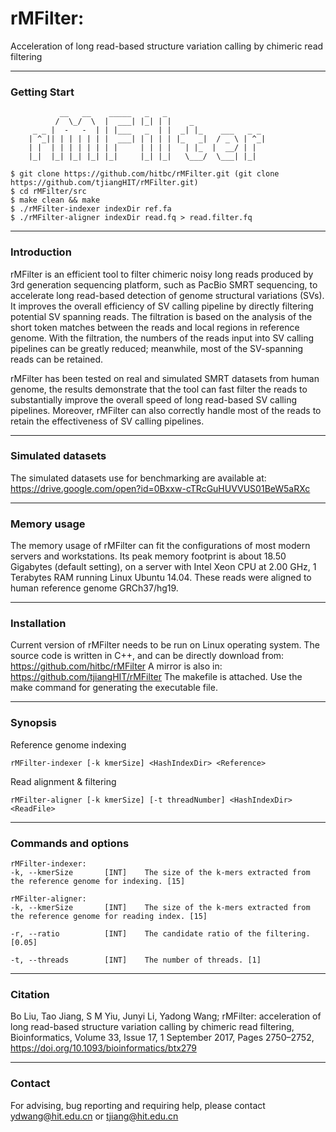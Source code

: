 # rMFilter: 
Acceleration of long read-based structure variation calling by chimeric read filtering

---
### Getting Start
	           __   __    _____   _   _                         
	          /  \_/  \  |  ___| |_| | |    _                   
	     _ _ |  -   -  | | |___   _  | |  _| |_    ___   _ _    
	    | ^_|| | | | | | |  ___| | | | | |_   _|  / _ \ | ^_|   
	    | |  | | | | | | | |     | | | |   | |_  |  __/ | |     
	    |_|  |_| |_| |_| |_|     |_| |_|   \___/  \___| |_|     
	
	$ git clone https://github.com/hitbc/rMFilter.git (git clone https://github.com/tjiangHIT/rMFilter.git)
	$ cd rMFilter/src
	$ make clean && make
	$ ./rMFilter-indexer indexDir ref.fa
	$ ./rMFilter-aligner indexDir read.fq > read.filter.fq
---	
### Introduction
rMFilter is an efficient tool to filter chimeric noisy long reads produced by 3rd generation sequencing platform, such as PacBio SMRT sequencing, to accelerate long read-based detection of genome structural variations (SVs). It improves the overall efficiency of SV calling pipeline by directly filtering potential SV spanning reads. The filtration is based on the analysis of the short token matches between the reads and local regions in reference genome. With the filtration, the numbers of the reads input into SV calling pipelines can be greatly reduced; meanwhile, most of the SV-spanning reads can be retained.

rMFilter has been tested on real and simulated SMRT datasets from human genome, the results demonstrate that the tool can fast filter the reads to substantially improve the overall speed of long read-based SV calling pipelines. Moreover, rMFilter can also correctly handle most of the reads to retain the effectiveness of SV calling pipelines.

---
### Simulated datasets

The simulated datasets use for benchmarking are available at: https://drive.google.com/open?id=0Bxxw-cTRcGuHUVVUS01BeW5aRXc

---
### Memory usage

The memory usage of rMFilter can fit the configurations of most modern servers and workstations.
Its peak memory footprint is about 18.50 Gigabytes (default setting), on a server with Intel Xeon CPU at 2.00 GHz, 1 Terabytes RAM running Linux Ubuntu 14.04. These reads were aligned to human reference genome GRCh37/hg19.

---
### Installation

Current version of rMFilter needs to be run on Linux operating system.
The source code is written in C++, and can be directly download from: https://github.com/hitbc/rMFilter 
A mirror is also in: https://github.com/tjiangHIT/rMFilter
The makefile is attached. Use the make command for generating the executable file.

---
### Synopsis
Reference genome indexing
	
	rMFilter-indexer [-k kmerSize] <HashIndexDir> <Reference>
Read alignment & filtering
	
	rMFilter-aligner [-k kmerSize] [-t threadNumber] <HashIndexDir> <ReadFile>

---
### Commands and options

	rMFilter-indexer:
	-k, --kmerSize       [INT]    The size of the k-mers extracted from the reference genome for indexing. [15]

	rMFilter-aligner:
	-k, --kmerSize       [INT]    The size of the k-mers extracted from the reference genome for reading index. [15] 

	-r, --ratio          [INT]    The candidate ratio of the filtering. [0.05]

	-t, --threads        [INT]    The number of threads. [1]

---
### Citation
Bo Liu, Tao Jiang, S M Yiu, Junyi Li, Yadong Wang; rMFilter: acceleration of long read-based structure variation calling by chimeric read filtering, Bioinformatics, Volume 33, Issue 17, 1 September 2017, Pages 2750–2752, https://doi.org/10.1093/bioinformatics/btx279

---
### Contact
For advising, bug reporting and requiring help, please contact ydwang@hit.edu.cn or tjiang@hit.edu.cn
